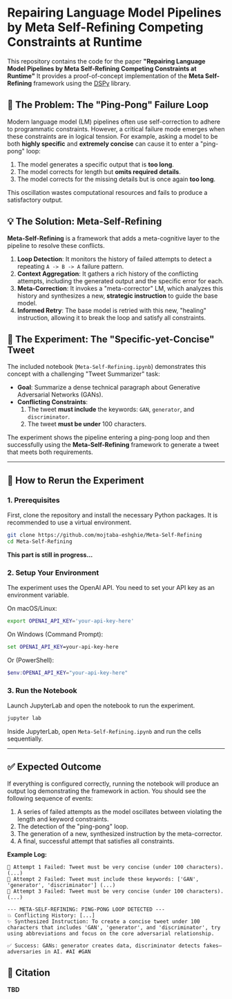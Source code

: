 # Repairing Language Model Pipelines by Meta Self-Refining Competing Constraints at Runtime

This repository contains the code for the paper **"Repairing Language Model Pipelines by Meta Self-Refining Competing Constraints at Runtime"** It provides a proof-of-concept implementation of the **Meta Self-Refining** framework using the [DSPy](https://github.com/stanfordnlp/dspy) library.

## 🧐 The Problem: The "Ping-Pong" Failure Loop

Modern language model (LM) pipelines often use self-correction to adhere to programmatic constraints. However, a critical failure mode emerges when these constraints are in logical tension. For example, asking a model to be both **highly specific** and **extremely concise** can cause it to enter a "ping-pong" loop:

1.  The model generates a specific output that is **too long**.
2.  The model corrects for length but **omits required details**.
3.  The model corrects for the missing details but is once again **too long**.

This oscillation wastes computational resources and fails to produce a satisfactory output.

## 💡 The Solution: Meta-Self-Refining

**Meta-Self-Refining** is a framework that adds a meta-cognitive layer to the pipeline to resolve these conflicts.

1.  **Loop Detection**: It monitors the history of failed attempts to detect a repeating `A -> B -> A` failure pattern.
2.  **Context Aggregation**: It gathers a rich history of the conflicting attempts, including the generated output and the specific error for each.
3.  **Meta-Correction**: It invokes a "meta-corrector" LM, which analyzes this history and synthesizes a new, **strategic instruction** to guide the base model.
4.  **Informed Retry**: The base model is retried with this new, "healing" instruction, allowing it to break the loop and satisfy all constraints.

## 🧪 The Experiment: The "Specific-yet-Concise" Tweet

The included notebook (`Meta-Self-Refining.ipynb`) demonstrates this concept with a challenging "Tweet Summarizer" task:

  * **Goal**: Summarize a dense technical paragraph about Generative Adversarial Networks (GANs).
  * **Conflicting Constraints**:
    1.  The tweet **must include** the keywords: `GAN`, `generator`, and `discriminator`.
    2.  The tweet **must be under** 100 characters.

The experiment shows the pipeline entering a ping-pong loop and then successfully using the **Meta-Self-Refining** framework to generate a tweet that meets both requirements.

-----

## 🚀 How to Rerun the Experiment

### 1\. Prerequisites

First, clone the repository and install the necessary Python packages. It is recommended to use a virtual environment.

```bash
git clone https://github.com/mojtaba-eshghie/Meta-Self-Refining
cd Meta-Self-Refining
```

**This part is still in progress...**


### 2\. Setup Your Environment

The experiment uses the OpenAI API. You need to set your API key as an environment variable.

On macOS/Linux:

```bash
export OPENAI_API_KEY='your-api-key-here'
```

On Windows (Command Prompt):

```cmd
set OPENAI_API_KEY=your-api-key-here
```

Or (PowerShell):

```powershell
$env:OPENAI_API_KEY="your-api-key-here"
```

### 3\. Run the Notebook

Launch JupyterLab and open the notebook to run the experiment.

```bash
jupyter lab
```

Inside JupyterLab, open `Meta-Self-Refining.ipynb` and run the cells sequentially.

-----

## ✅ Expected Outcome

If everything is configured correctly, running the notebook will produce an output log demonstrating the framework in action. You should see the following sequence of events:

1.  A series of failed attempts as the model oscillates between violating the length and keyword constraints.
2.  The detection of the "ping-pong" loop.
3.  The generation of a new, synthesized instruction by the meta-corrector.
4.  A final, successful attempt that satisfies all constraints.

**Example Log:**

```
🚨 Attempt 1 Failed: Tweet must be very concise (under 100 characters). (...)
🚨 Attempt 2 Failed: Tweet must include these keywords: ['GAN', 'generator', 'discriminator'] (...)
🚨 Attempt 3 Failed: Tweet must be very concise (under 100 characters). (...)

--- META-SELF-REFINING: PING-PONG LOOP DETECTED ---
💥 Conflicting History: [...]
✨ Synthesized Instruction: To create a concise tweet under 100 characters that includes 'GAN', 'generator', and 'discriminator', try using abbreviations and focus on the core adversarial relationship.

✅ Success: GANs: generator creates data, discriminator detects fakes—adversaries in AI. #AI #GAN
```

## 📜 Citation

**TBD**
